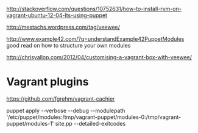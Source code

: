 http://stackoverflow.com/questions/10752631/how-to-install-rvm-on-vagrant-ubuntu-12-04-lts-using-puppet

http://mestachs.wordpress.com/tag/veewee/

http://www.example42.com/?q=understandExample42PuppetModules
good read on how to structure your own modules


http://chrisyallop.com/2012/04/customising-a-vagrant-box-with-veewee/

# Vagrant plugins #
https://github.com/fgrehm/vagrant-cachier


puppet apply --verbose --debug --modulepath '/etc/puppet/modules:/tmp/vagrant-puppet/modules-0:/tmp/vagrant-puppet/modules-1' site.pp --detailed-exitcodes